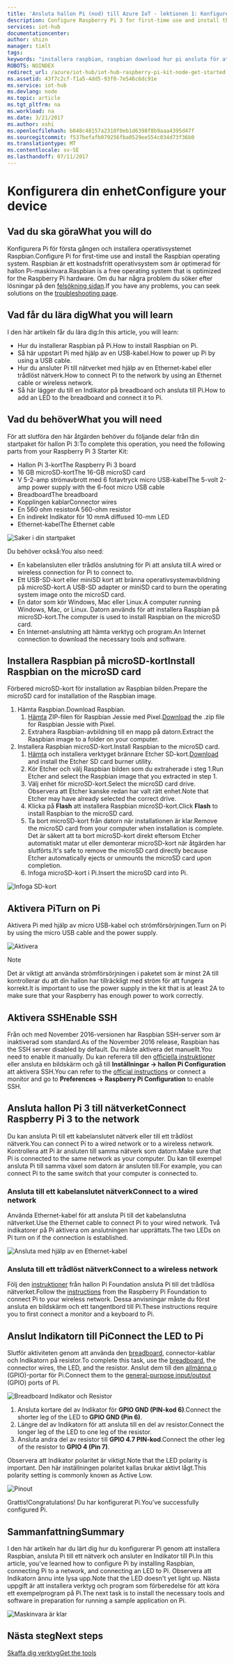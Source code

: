 ```yaml
---
title: 'Ansluta hallon Pi (nod) till Azure IoT - lektionen 1: Konfigurera enhet | Microsoft Docs'
description: Configure Raspberry Pi 3 for first-time use and install the Raspbian OS, a free operating system that is optimized for the Raspberry Pi hardware.
services: iot-hub
documentationcenter: 
author: shizn
manager: timlt
tags: 
keywords: "installera raspbian, raspbian download hur pi ansluta för att installera raspbian, raspbian inställningar, raspberry pi installera raspbian, raspberry pi installera os, raspberry pi sd-kort installera, hallon, ansluta till raspberry pi, raspberry pi-anslutning"
ROBOTS: NOINDEX
redirect_url: /azure/iot-hub/iot-hub-raspberry-pi-kit-node-get-started
ms.assetid: 43f7c2cf-f1a5-4dd5-93f0-7e546c6dc91e
ms.service: iot-hub
ms.devlang: node
ms.topic: article
ms.tgt_pltfrm: na
ms.workload: na
ms.date: 3/21/2017
ms.author: xshi
ms.openlocfilehash: b848c48157a2310f0eb1d6398f8b9aaa4395d47f
ms.sourcegitcommit: f537befafb079256fba0529ee554c034d73f36b0
ms.translationtype: MT
ms.contentlocale: sv-SE
ms.lasthandoff: 07/11/2017
---
```

# <a name="configure-your-device"></a><span data-ttu-id="5f558-104">Konfigurera din enhet</span><span class="sxs-lookup"><span data-stu-id="5f558-104">Configure your device</span></span>
## <a name="what-you-will-do"></a><span data-ttu-id="5f558-105">Vad du ska göra</span><span class="sxs-lookup"><span data-stu-id="5f558-105">What you will do</span></span>
<span data-ttu-id="5f558-106">Konfigurera Pi för första gången och installera operativsystemet Raspbian.</span><span class="sxs-lookup"><span data-stu-id="5f558-106">Configure Pi for first-time use and install the Raspbian operating system.</span></span> <span data-ttu-id="5f558-107">Raspbian är ett kostnadsfritt operativsystem som är optimerad för hallon Pi-maskinvara.</span><span class="sxs-lookup"><span data-stu-id="5f558-107">Raspbian is a free operating system that is optimized for the Raspberry Pi hardware.</span></span> <span data-ttu-id="5f558-108">Om du har några problem du söker efter lösningar på den [felsökning sidan](iot-hub-raspberry-pi-kit-node-troubleshooting.md).</span><span class="sxs-lookup"><span data-stu-id="5f558-108">If you have any problems, you can seek solutions on the [troubleshooting page](iot-hub-raspberry-pi-kit-node-troubleshooting.md).</span></span>

## <a name="what-you-will-learn"></a><span data-ttu-id="5f558-109">Vad får du lära dig</span><span class="sxs-lookup"><span data-stu-id="5f558-109">What you will learn</span></span>
<span data-ttu-id="5f558-110">I den här artikeln får du lära dig:</span><span class="sxs-lookup"><span data-stu-id="5f558-110">In this article, you will learn:</span></span>

* <span data-ttu-id="5f558-111">Hur du installerar Raspbian på Pi.</span><span class="sxs-lookup"><span data-stu-id="5f558-111">How to install Raspbian on Pi.</span></span>
* <span data-ttu-id="5f558-112">Så här uppstart Pi med hjälp av en USB-kabel.</span><span class="sxs-lookup"><span data-stu-id="5f558-112">How to power up Pi by using a USB cable.</span></span>
* <span data-ttu-id="5f558-113">Hur du ansluter Pi till nätverket med hjälp av en Ethernet-kabel eller trådlöst nätverk.</span><span class="sxs-lookup"><span data-stu-id="5f558-113">How to connect Pi to the network by using an Ethernet cable or wireless network.</span></span>
* <span data-ttu-id="5f558-114">Så här lägger du till en Indikator på breadboard och ansluta till Pi.</span><span class="sxs-lookup"><span data-stu-id="5f558-114">How to add an LED to the breadboard and connect it to Pi.</span></span>

## <a name="what-you-will-need"></a><span data-ttu-id="5f558-115">Vad du behöver</span><span class="sxs-lookup"><span data-stu-id="5f558-115">What you will need</span></span>
<span data-ttu-id="5f558-116">För att slutföra den här åtgärden behöver du följande delar från din startpaket för hallon Pi 3:</span><span class="sxs-lookup"><span data-stu-id="5f558-116">To complete this operation, you need the following parts from your Raspberry Pi 3 Starter Kit:</span></span>

* <span data-ttu-id="5f558-117">Hallon Pi 3-kort</span><span class="sxs-lookup"><span data-stu-id="5f558-117">The Raspberry Pi 3 board</span></span>
* <span data-ttu-id="5f558-118">16 GB microSD-kort</span><span class="sxs-lookup"><span data-stu-id="5f558-118">The 16-GB microSD card</span></span>
* <span data-ttu-id="5f558-119">V 5-2-amp strömavbrott med 6 fotavtryck micro USB-kabel</span><span class="sxs-lookup"><span data-stu-id="5f558-119">The 5-volt 2-amp power supply with the 6-foot micro USB cable</span></span>
* <span data-ttu-id="5f558-120">Breadboard</span><span class="sxs-lookup"><span data-stu-id="5f558-120">The breadboard</span></span>
* <span data-ttu-id="5f558-121">Kopplingen kablar</span><span class="sxs-lookup"><span data-stu-id="5f558-121">Connector wires</span></span>
* <span data-ttu-id="5f558-122">En 560 ohm resistor</span><span class="sxs-lookup"><span data-stu-id="5f558-122">A 560-ohm resistor</span></span>
* <span data-ttu-id="5f558-123">En indirekt Indikator för 10 mm</span><span class="sxs-lookup"><span data-stu-id="5f558-123">A diffused 10-mm LED</span></span>
* <span data-ttu-id="5f558-124">Ethernet-kabel</span><span class="sxs-lookup"><span data-stu-id="5f558-124">The Ethernet cable</span></span>

![Saker i din startpaket](media/iot-hub-raspberry-pi-lessons/lesson1/starter_kit.jpg)

<span data-ttu-id="5f558-126">Du behöver också:</span><span class="sxs-lookup"><span data-stu-id="5f558-126">You also need:</span></span>

* <span data-ttu-id="5f558-127">En kabelansluten eller trådlös anslutning för Pi att ansluta till.</span><span class="sxs-lookup"><span data-stu-id="5f558-127">A wired or wireless connection for Pi to connect to.</span></span>
* <span data-ttu-id="5f558-128">Ett USB-SD-kort eller miniSD kort att bränna operativsystemavbildning på microSD-kort.</span><span class="sxs-lookup"><span data-stu-id="5f558-128">A USB-SD adapter or miniSD card to burn the operating system image onto the microSD card.</span></span>
* <span data-ttu-id="5f558-129">En dator som kör Windows, Mac eller Linux.</span><span class="sxs-lookup"><span data-stu-id="5f558-129">A computer running Windows, Mac, or Linux.</span></span> <span data-ttu-id="5f558-130">Datorn används för att installera Raspbian på microSD-kort.</span><span class="sxs-lookup"><span data-stu-id="5f558-130">The computer is used to install Raspbian on the microSD card.</span></span>
* <span data-ttu-id="5f558-131">En Internet-anslutning att hämta verktyg och program.</span><span class="sxs-lookup"><span data-stu-id="5f558-131">An Internet connection to download the necessary tools and software.</span></span>

## <a name="install-raspbian-on-the-microsd-card"></a><span data-ttu-id="5f558-132">Installera Raspbian på microSD-kort</span><span class="sxs-lookup"><span data-stu-id="5f558-132">Install Raspbian on the microSD card</span></span>
<span data-ttu-id="5f558-133">Förbered microSD-kort för installation av Raspbian bilden.</span><span class="sxs-lookup"><span data-stu-id="5f558-133">Prepare the microSD card for installation of the Raspbian image.</span></span>

1. <span data-ttu-id="5f558-134">Hämta Raspbian.</span><span class="sxs-lookup"><span data-stu-id="5f558-134">Download Raspbian.</span></span>
   1. <span data-ttu-id="5f558-135">[Hämta](https://www.raspberrypi.org/downloads/raspbian/) ZIP-filen för Raspbian Jessie med Pixel.</span><span class="sxs-lookup"><span data-stu-id="5f558-135">[Download](https://www.raspberrypi.org/downloads/raspbian/) the .zip file for Raspbian Jessie with Pixel.</span></span>
   2. <span data-ttu-id="5f558-136">Extrahera Raspbian-avbildning till en mapp på datorn.</span><span class="sxs-lookup"><span data-stu-id="5f558-136">Extract the Raspbian image to a folder on your computer.</span></span>
2. <span data-ttu-id="5f558-137">Installera Raspbian microSD-kort.</span><span class="sxs-lookup"><span data-stu-id="5f558-137">Install Raspbian to the microSD card.</span></span>
   1. <span data-ttu-id="5f558-138">[Hämta](https://www.etcher.io) och installera verktyget brännare Etcher SD-kort.</span><span class="sxs-lookup"><span data-stu-id="5f558-138">[Download](https://www.etcher.io) and install the Etcher SD card burner utility.</span></span>
   2. <span data-ttu-id="5f558-139">Kör Etcher och välj Raspbian bilden som du extraherade i steg 1.</span><span class="sxs-lookup"><span data-stu-id="5f558-139">Run Etcher and select the Raspbian image that you extracted in step 1.</span></span>
   3. <span data-ttu-id="5f558-140">Välj enhet för microSD-kort.</span><span class="sxs-lookup"><span data-stu-id="5f558-140">Select the microSD card drive.</span></span>
      <span data-ttu-id="5f558-141">Observera att Etcher kanske redan har valt rätt enhet.</span><span class="sxs-lookup"><span data-stu-id="5f558-141">Note that Etcher may have already selected the correct drive.</span></span>
   4. <span data-ttu-id="5f558-142">Klicka på **Flash** att installera Raspbian microSD-kort.</span><span class="sxs-lookup"><span data-stu-id="5f558-142">Click **Flash** to install Raspbian to the microSD card.</span></span>
   5. <span data-ttu-id="5f558-143">Ta bort microSD-kort från datorn när installationen är klar.</span><span class="sxs-lookup"><span data-stu-id="5f558-143">Remove the microSD card from your computer when installation is complete.</span></span>
      <span data-ttu-id="5f558-144">Det är säkert att ta bort microSD-kort direkt eftersom Etcher automatiskt matar ut eller demonterar microSD-kort när åtgärden har slutförts.</span><span class="sxs-lookup"><span data-stu-id="5f558-144">It's safe to remove the microSD card directly because Etcher automatically ejects or unmounts the microSD card upon completion.</span></span>
   6. <span data-ttu-id="5f558-145">Infoga microSD-kort i Pi.</span><span class="sxs-lookup"><span data-stu-id="5f558-145">Insert the microSD card into Pi.</span></span>

![Infoga SD-kort](media/iot-hub-raspberry-pi-lessons/lesson1/insert_sdcard.jpg)

## <a name="turn-on-pi"></a><span data-ttu-id="5f558-147">Aktivera Pi</span><span class="sxs-lookup"><span data-stu-id="5f558-147">Turn on Pi</span></span>
<span data-ttu-id="5f558-148">Aktivera Pi med hjälp av micro USB-kabel och strömförsörjningen.</span><span class="sxs-lookup"><span data-stu-id="5f558-148">Turn on Pi by using the micro USB cable and the power supply.</span></span>

![Aktivera](media/iot-hub-raspberry-pi-lessons/lesson1/micro_usb_power_on.jpg)

> [!NOTE]
> <span data-ttu-id="5f558-150">Det är viktigt att använda strömförsörjningen i paketet som är minst 2A till kontrollerar du att din hallon har tillräckligt med ström för att fungera korrekt.</span><span class="sxs-lookup"><span data-stu-id="5f558-150">It is important to use the power supply in the kit that is at least 2A to make sure that your Raspberry has enough power to work correctly.</span></span>

## <a name="enable-ssh"></a><span data-ttu-id="5f558-151">Aktivera SSH</span><span class="sxs-lookup"><span data-stu-id="5f558-151">Enable SSH</span></span>
<span data-ttu-id="5f558-152">Från och med November 2016-versionen har Raspbian SSH-server som är inaktiverad som standard.</span><span class="sxs-lookup"><span data-stu-id="5f558-152">As of the November 2016 release, Raspbian has the SSH server disabled by default.</span></span> <span data-ttu-id="5f558-153">Du måste aktivera det manuellt.</span><span class="sxs-lookup"><span data-stu-id="5f558-153">You need to enable it manually.</span></span> <span data-ttu-id="5f558-154">Du kan referera till den [officiella instruktioner](https://www.raspberrypi.org/documentation/remote-access/ssh/) eller ansluta en bildskärm och gå till **Inställningar -> hallon Pi Configuration** att aktivera SSH.</span><span class="sxs-lookup"><span data-stu-id="5f558-154">You can refer to the [official instructions](https://www.raspberrypi.org/documentation/remote-access/ssh/) or connect a monitor and go to **Preferences -> Raspberry Pi Configuration** to enable SSH.</span></span>

## <a name="connect-raspberry-pi-3-to-the-network"></a><span data-ttu-id="5f558-155">Ansluta hallon Pi 3 till nätverket</span><span class="sxs-lookup"><span data-stu-id="5f558-155">Connect Raspberry Pi 3 to the network</span></span>
<span data-ttu-id="5f558-156">Du kan ansluta Pi till ett kabelanslutet nätverk eller till ett trådlöst nätverk.</span><span class="sxs-lookup"><span data-stu-id="5f558-156">You can connect Pi to a wired network or to a wireless network.</span></span> <span data-ttu-id="5f558-157">Kontrollera att Pi är ansluten till samma nätverk som datorn.</span><span class="sxs-lookup"><span data-stu-id="5f558-157">Make sure that Pi is connected to the same network as your computer.</span></span> <span data-ttu-id="5f558-158">Du kan till exempel ansluta Pi till samma växel som datorn är ansluten till.</span><span class="sxs-lookup"><span data-stu-id="5f558-158">For example, you can connect Pi to the same switch that your computer is connected to.</span></span>

### <a name="connect-to-a-wired-network"></a><span data-ttu-id="5f558-159">Ansluta till ett kabelanslutet nätverk</span><span class="sxs-lookup"><span data-stu-id="5f558-159">Connect to a wired network</span></span>
<span data-ttu-id="5f558-160">Använda Ethernet-kabel för att ansluta Pi till det kabelanslutna nätverket.</span><span class="sxs-lookup"><span data-stu-id="5f558-160">Use the Ethernet cable to connect Pi to your wired network.</span></span> <span data-ttu-id="5f558-161">Två indikatorer på Pi aktivera om anslutningen har upprättats.</span><span class="sxs-lookup"><span data-stu-id="5f558-161">The two LEDs on Pi turn on if the connection is established.</span></span>

![Ansluta med hjälp av en Ethernet-kabel](media/iot-hub-raspberry-pi-lessons/lesson1/connect_ethernet.jpg)

### <a name="connect-to-a-wireless-network"></a><span data-ttu-id="5f558-163">Ansluta till ett trådlöst nätverk</span><span class="sxs-lookup"><span data-stu-id="5f558-163">Connect to a wireless network</span></span>
<span data-ttu-id="5f558-164">Följ den [instruktioner](https://www.raspberrypi.org/learning/software-guide/wifi/) från hallon Pi Foundation ansluta Pi till det trådlösa nätverket.</span><span class="sxs-lookup"><span data-stu-id="5f558-164">Follow the [instructions](https://www.raspberrypi.org/learning/software-guide/wifi/) from the Raspberry Pi Foundation to connect Pi to your wireless network.</span></span> <span data-ttu-id="5f558-165">Dessa anvisningar måste du först ansluta en bildskärm och ett tangentbord till Pi.</span><span class="sxs-lookup"><span data-stu-id="5f558-165">These instructions require you to first connect a monitor and a keyboard to Pi.</span></span>

## <a name="connect-the-led-to-pi"></a><span data-ttu-id="5f558-166">Anslut Indikatorn till Pi</span><span class="sxs-lookup"><span data-stu-id="5f558-166">Connect the LED to Pi</span></span>
<span data-ttu-id="5f558-167">Slutför aktiviteten genom att använda den [breadboard](https://learn.sparkfun.com/tutorials/how-to-use-a-breadboard), connector-kablar och Indikatorn på resistor.</span><span class="sxs-lookup"><span data-stu-id="5f558-167">To complete this task, use the [breadboard](https://learn.sparkfun.com/tutorials/how-to-use-a-breadboard), the connector wires, the LED, and the resistor.</span></span> <span data-ttu-id="5f558-168">Anslut dem till den [allmänna o](https://www.raspberrypi.org/documentation/usage/gpio/) (GPIO)-portar för Pi.</span><span class="sxs-lookup"><span data-stu-id="5f558-168">Connect them to the [general-purpose input/output](https://www.raspberrypi.org/documentation/usage/gpio/) (GPIO) ports of Pi.</span></span>

![Breadboard Indikator och Resistor](media/iot-hub-raspberry-pi-lessons/lesson1/breadboard_led_resistor.jpg)

1. <span data-ttu-id="5f558-170">Ansluta kortare del av Indikator för **GPIO GND (PIN-kod 6)**.</span><span class="sxs-lookup"><span data-stu-id="5f558-170">Connect the shorter leg of the LED to **GPIO GND (Pin 6)**.</span></span>
2. <span data-ttu-id="5f558-171">Längre del av Indikatorn för att ansluta till en del av resistor.</span><span class="sxs-lookup"><span data-stu-id="5f558-171">Connect the longer leg of the LED to one leg of the resistor.</span></span>
3. <span data-ttu-id="5f558-172">Ansluta andra del av resistor till **GPIO 4.7 PIN-kod**.</span><span class="sxs-lookup"><span data-stu-id="5f558-172">Connect the other leg of the resistor to **GPIO 4 (Pin 7)**.</span></span>

<span data-ttu-id="5f558-173">Observera att Indikator polaritet är viktigt.</span><span class="sxs-lookup"><span data-stu-id="5f558-173">Note that the LED polarity is important.</span></span> <span data-ttu-id="5f558-174">Den här inställningen polaritet kallas brukar aktivt lågt.</span><span class="sxs-lookup"><span data-stu-id="5f558-174">This polarity setting is commonly known as Active Low.</span></span>

![Pinout](media/iot-hub-raspberry-pi-lessons/lesson1/pinout_breadboard.png)

<span data-ttu-id="5f558-176">Grattis!</span><span class="sxs-lookup"><span data-stu-id="5f558-176">Congratulations!</span></span> <span data-ttu-id="5f558-177">Du har konfigurerat Pi.</span><span class="sxs-lookup"><span data-stu-id="5f558-177">You've successfully configured Pi.</span></span>

## <a name="summary"></a><span data-ttu-id="5f558-178">Sammanfattning</span><span class="sxs-lookup"><span data-stu-id="5f558-178">Summary</span></span>
<span data-ttu-id="5f558-179">I den här artikeln har du lärt dig hur du konfigurerar Pi genom att installera Raspbian, ansluta Pi till ett nätverk och ansluter en Indikator till Pi.</span><span class="sxs-lookup"><span data-stu-id="5f558-179">In this article, you’ve learned how to configure Pi by installing Raspbian, connecting Pi to a network, and connecting an LED to Pi.</span></span> <span data-ttu-id="5f558-180">Observera att Indikatorn ännu inte lysa upp.</span><span class="sxs-lookup"><span data-stu-id="5f558-180">Note that the LED doesn't yet light up.</span></span> <span data-ttu-id="5f558-181">Nästa uppgift är att installera verktyg och program som förberedelse för att köra ett exempelprogram på Pi.</span><span class="sxs-lookup"><span data-stu-id="5f558-181">The next task is to install the necessary tools and software in preparation for running a sample application on Pi.</span></span>

![Maskinvara är klar](media/iot-hub-raspberry-pi-lessons/lesson1/hardware_ready.jpg)

## <a name="next-steps"></a><span data-ttu-id="5f558-183">Nästa steg</span><span class="sxs-lookup"><span data-stu-id="5f558-183">Next steps</span></span>
[<span data-ttu-id="5f558-184">Skaffa dig verktyg</span><span class="sxs-lookup"><span data-stu-id="5f558-184">Get the tools</span></span>](iot-hub-raspberry-pi-kit-node-lesson1-get-the-tools-win32.md)

